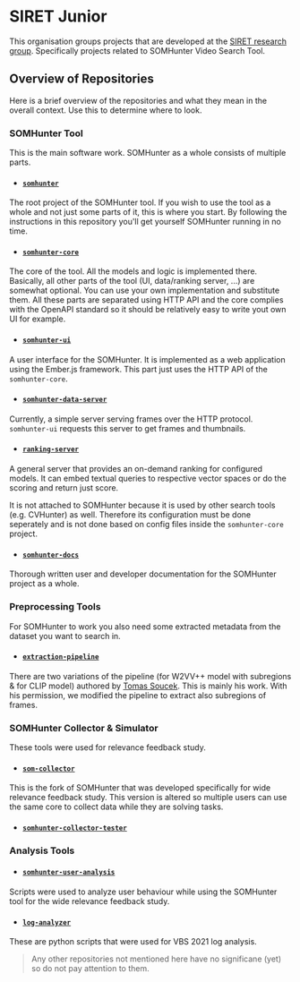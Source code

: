# SIRET Junior
This organisation groups projects that are developed at the [SIRET research group](http://siret.ms.mff.cuni.cz). Specifically projects related to SOMHunter Video Search Tool.

## Overview of Repositories
Here is a brief overview of the repositories and what they mean in the overall context. Use this to determine where to look.

### **SOMHunter Tool**
This is the main software work. SOMHunter as a whole consists of multiple parts.

- #### [`somhunter`](https://github.com/siret-junior/somhunter)
The root project of the SOMHunter tool. If you wish to use the tool as a whole and not just some parts of it, this is where you start. By following the instructions in this repository you'll get yourself SOMHunter running in no time.

- #### [`somhunter-core`](https://github.com/siret-junior/somhunter)
The core of the tool. All the models and logic is implemented there. Basically, all other parts of the tool (UI, data/ranking server, ...) are somewhat optional. You can use your own implementation and substitute them. All these parts are separated using HTTP API and the core complies with the OpenAPI standard so it should be relatively easy to write yout own UI for example.

- #### [`somhunter-ui`](https://github.com/siret-junior/somhunter-ui)
A user interface for the SOMHunter. It is implemented as a web application using the Ember.js framework. This part just uses the HTTP API of the `somhunter-core`.

- #### [`somhunter-data-server`](https://github.com/siret-junior/somhunter-data-server)
Currently, a simple server serving frames over the HTTP protocol. `somhunter-ui` requests this server to get frames and thumbnails.

- #### [`ranking-server`](https://github.com/siret-junior/ranking-server)
A general server that provides an on-demand ranking for configured models. It can embed textual queries to respective vector spaces or do the scoring and return just score. 

It is not attached to SOMHunter because it is used by other search tools (e.g. CVHunter) as well. Therefore its configuration must be done seperately and is not done based on config files inside the `somhunter-core` project.

- #### [`somhunter-docs`](https://github.com/siret-junior/somhunter-docs)
Thorough written user and developer documentation for the SOMHunter project as a whole.

### **Preprocessing Tools**
For SOMHunter to work you also need some extracted metadata from the dataset you want to search in.

- #### [`extraction-pipeline`](https://github.com/siret-junior/extraction-pipeline)
There are two variations of the pipeline (for W2VV++ model with subregions & for CLIP model) authored by [Tomas Soucek](https://github.com/soCzech). This is mainly his work. With his permission, we modified the pipeline to extract also subregions of frames.

### **SOMHunter Collector & Simulator**
These tools were used for relevance feedback study.

- #### [`som-collector`](https://github.com/siret-junior/som-collector)
This is the fork of SOMHunter that was developed specifically for wide relevance feedback study. This version is altered so multiple users can use the same core to collect data while they are solving tasks.

- #### [`somhunter-collector-tester`](https://github.com/siret-junior/somhunter-collector-tester)

### **Analysis Tools**

- #### [`somhunter-user-analysis`](https://github.com/siret-junior/somhunter-user-analysis)
Scripts were used to analyze user behaviour while using the SOMHunter tool for the wide relevance feedback study.

- #### [`log-analyzer`](https://github.com/siret-junior/log-analyzer)
These are python scripts that were used for VBS 2021 log analysis.


> Any other repositories not mentioned here have no significane (yet) so do not pay attention to them.
